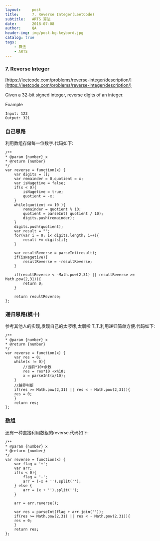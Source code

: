 ```yaml
---
layout:     post
title:      7. Reverse Integer(LeetCode)
subtitle:   ARTS 算法
date:       2018-07-08
author:     QA
header-img: img/post-bg-keybord.jpg
catalog: true
tags:
    - 算法
    - ARTS
---
```


### 7. Reverse Integer
[https://leetcode.com/problems/reverse-integer/description/](https://leetcode.com/problems/reverse-integer/description/)

Given a 32-bit signed integer, reverse digits of an integer.

Example

    Input: 123
    Output: 321


### 自己思路

利用数组存储每一位数字.代码如下:

    /**
    * @param {number} x
    * @return {number}
    */
    var reverse = function(x) {
        var digits = [];
        var remainder = 0,quotient = x;
        var isNagetive = false;
        if(x < 0){
            isNagetive = true;
            quotient = -x;
        }
        while(quotient >= 10 ){
            remainder = quotient % 10;
            quotient = parseInt( quotient / 10);
            digits.push(remainder);
        }
        digits.push(quotient);
        var result = "";
        for(var i = 0; i< digits.length; i++){
            result += digits[i];
        }
        
        var resultReverse = parseInt(result); 
        if(isNagetive){
            resultReverse = -resultReverse;
        }
        
        if(resultReverse < -Math.pow(2,31) || resultReverse >= Math.pow(2,31)){
            return 0;
        }
        
        return resultReverse;
    };

### 递归思路(模十)
参考其他人的实现,发现自己的太啰嗦,太弱啦 T_T.利用递归简单方便.代码如下:

    /**
    * @param {number} x
    * @return {number}
    */
    var reverse = function(x) {
        var res = 0;
        while(x != 0){
            //当前*10+余数
            res = res*10 +x%10;
            x = parseInt(x/10);
        }
        //越界判断
        if(res >= Math.pow(2,31) || res < - Math.pow(2,31)){
        res = 0;
        }
        return res; 
    };


### 数组
还有一种直接利用数组的reverse.代码如下:

    /**
    * @param {number} x
    * @return {number}
    */
    var reverse = function(x) {
        var flag = '+';
        var arr; 
        if(x < 0){
            flag = '-';
            arr = (-x + '').split('');
        } else {
            arr = (x + '').split('');
        }

        arr = arr.reverse();

        var res = parseInt(flag + arr.join(''));
        if(res >= Math.pow(2,31) || res < - Math.pow(2,31)){
        res = 0;
        }
        return res; 
    };